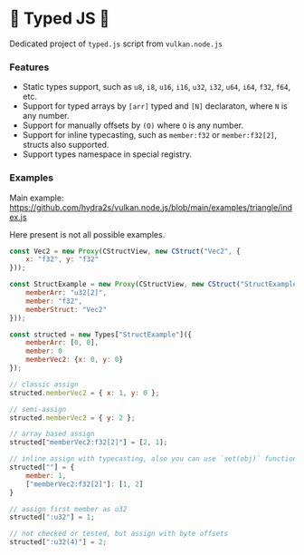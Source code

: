 # 🧩 Typed JS 🧩

Dedicated project of `typed.js` script from `vulkan.node.js`

### Features

- Static types support, such as `u8`, `i8`, `u16`, `i16`, `u32`, `i32`, `u64`, `i64`, `f32`, `f64`, etc.
- Support for typed arrays by `[arr]` typed and `[N]` declaraton, where `N` is any number.
- Support for manually offsets by `(O)` where `O` is any number.
- Support for inline typecasting, such as `member:f32` or `member:f32[2]`, structs also supported.
- Support types namespace in special registry. 

### Examples

Main example: https://github.com/hydra2s/vulkan.node.js/blob/main/examples/triangle/index.js

Here present is not all possible examples.

```js
const Vec2 = new Proxy(CStructView, new CStruct("Vec2", {
    x: "f32", y: "f32"
}));

const StructExample = new Proxy(CStructView, new CStruct("StructExample", {
    memberArr: "u32[2]", 
    member: "f32", 
    memberStruct: "Vec2"
}));

const structed = new Types["StructExample"]({
    memberArr: [0, 0],
    member: 0
    memberVec2: {x: 0, y: 0}
});

// classic assign
structed.memberVec2 = { x: 1, y: 0 };

// semi-assign
structed.memberVec2 = { y: 2 };

// array based assign
structed["memberVec2:f32[2]"] = [2, 1];

// inline assign with typecasting, also you can use `set(obj)` function
structed[""] = {
    member: 1,
    ["memberVec2:f32[2]"]: [1, 2]
}

// assign first member as u32
structed[":u32"] = 1;

// not checked or tested, but assign with byte offsets
structed[":u32(4)"] = 2;

```
